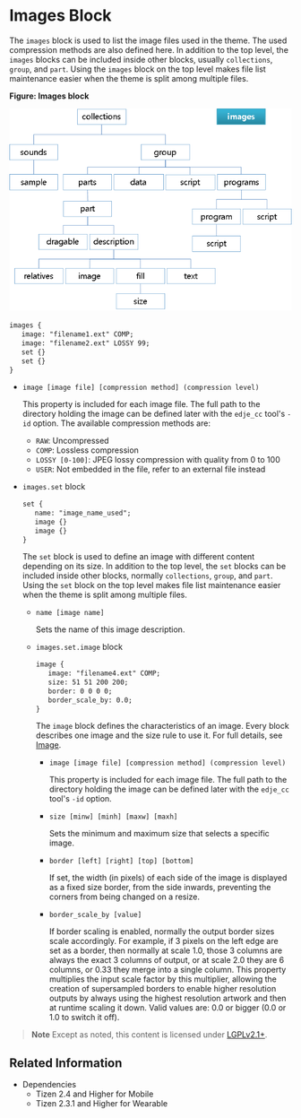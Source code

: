# Images Block

The `images` block is used to list the image files used in the theme. The used compression methods are also defined here. In addition to the top level, the `images` blocks can be included inside other blocks, usually `collections`, `group`, and `part`. Using the `images` block on the top level makes file list maintenance easier when the theme is split among multiple files.

**Figure: Images block**

![Images block](./media/diagram_images.png)

```
images {
   image: "filename1.ext" COMP;
   image: "filename2.ext" LOSSY 99;
   set {}
   set {}
}
```

- `image [image file] [compression method] (compression level)`  

  This property is included for each image file. The full path to the directory holding the image can be defined later with the `edje_cc` tool's `-id` option. The available compression methods are:
  - `RAW`: Uncompressed
  - `COMP`: Lossless compression
  - `LOSSY [0-100]`: JPEG lossy compression with quality from 0 to 100
  - `USER`: Not embedded in the file, refer to an external file instead

- `images.set` block

  ```
  set {
     name: "image_name_used";
     image {}
     image {}
  }
  ```

  The `set` block is used to define an image with different content depending on its size. In addition to the top level, the `set` blocks can be included inside other blocks, normally `collections`, `group`, and `part`. Using the `set` block on the top level makes file list maintenance easier when the theme is split among multiple files.

  - `name [image name]`

    Sets the name of this image description.

  - `images.set.image` block

    ```
    image {
       image: "filename4.ext" COMP;
       size: 51 51 200 200;
       border: 0 0 0 0;
       border_scale_by: 0.0;
    }
    ```

    The `image` block defines the characteristics of an image. Every block describes one image and the size rule to use it. For full details, see [Image](./learn-edc-part.md#description_image).

    - `image [image file] [compression method] (compression level)`  

      This property is included for each image file. The full path to the directory holding the image can be defined later with the `edje_cc` tool's `-id` option.

    - `size [minw] [minh] [maxw] [maxh]`  

      Sets the minimum and maximum size that selects a specific image.

    - `border [left] [right] [top] [bottom]`  

      If set, the width (in pixels) of each side of the image is displayed as a fixed size border, from the side inwards, preventing the corners from being changed on a resize.

    - `border_scale_by [value]`  

      If border scaling is enabled, normally the output border sizes scale accordingly. For example, if 3 pixels on the left edge are set as a border, then normally at scale 1.0, those 3 columns are always the exact 3 columns of output, or at scale 2.0 they are 6 columns, or 0.33 they merge into a single column. This property multiplies the input scale factor by this multiplier, allowing the creation of supersampled borders to enable higher resolution outputs by always using the highest resolution artwork and then at runtime scaling it down. Valid values are: 0.0 or bigger (0.0 or 1.0 to switch it off).

> **Note**
> Except as noted, this content is licensed under [LGPLv2.1+](http://opensource.org/licenses/LGPL-2.1).

## Related Information
- Dependencies
  - Tizen 2.4 and Higher for Mobile
  - Tizen 2.3.1 and Higher for Wearable
